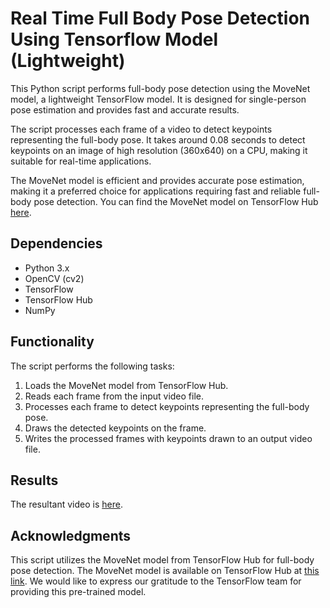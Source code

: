 # Real Time Full Body Pose Detection Using Tensorflow Model (Lightweight)

This Python script performs full-body pose detection using the MoveNet model, a lightweight TensorFlow model. It is designed for single-person pose estimation and provides fast and accurate results.

The script processes each frame of a video to detect keypoints representing the full-body pose. It takes around 0.08 seconds to detect keypoints on an image of high resolution (360x640) on a CPU, making it suitable for real-time applications.

The MoveNet model is efficient and provides accurate pose estimation, making it a preferred choice for applications requiring fast and reliable full-body pose detection. You can find the MoveNet model on TensorFlow Hub [here]([https://tfhub.dev/google/movenet/singlepose/lightning/4](https://www.kaggle.com/models/google/movenet/tensorFlow2)).

## Dependencies

- Python 3.x
- OpenCV (cv2)
- TensorFlow
- TensorFlow Hub
- NumPy


## Functionality

The script performs the following tasks:

1. Loads the MoveNet model from TensorFlow Hub.
2. Reads each frame from the input video file.
3. Processes each frame to detect keypoints representing the full-body pose.
4. Draws the detected keypoints on the frame.
5. Writes the processed frames with keypoints drawn to an output video file.

## Results
The resultant video is [here](https://www.kaggle.com/models/google/movenet/tensorFlow2).

## Acknowledgments

This script utilizes the MoveNet model from TensorFlow Hub for full-body pose detection. The MoveNet model is available on TensorFlow Hub at [this link](https://www.kaggle.com/models/google/movenet/tensorFlow2). We would like to express our gratitude to the TensorFlow team for providing this pre-trained model.


